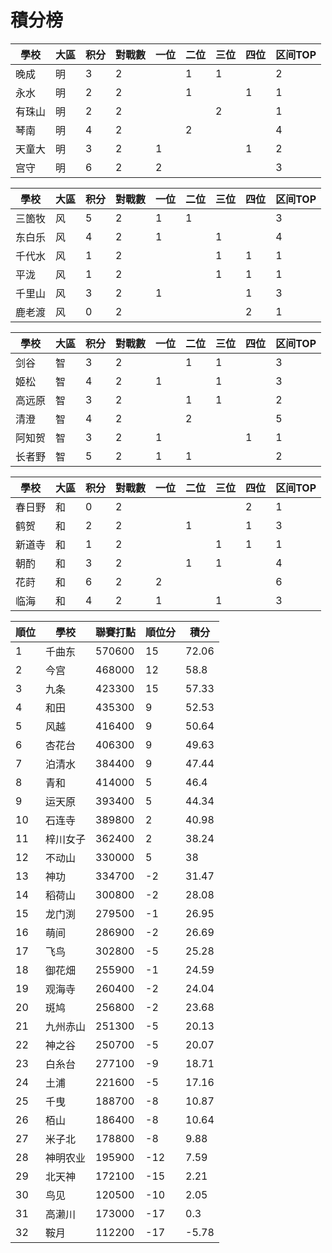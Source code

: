 # 積分榜

| 學校   | 大區 | 积分 | 對戰數 | 一位 | 二位 | 三位 | 四位 | 区间TOP |
| ------ | ---- | ---- | ------ | ---- | ---- | ---- | ---- | ------- |
| 晚成   | 明   | 3    | 2      |      | 1    | 1    |      | 2       |
| 永水   | 明   | 2    | 2      |      |1     |      | 1    | 1       |
| 有珠山 | 明   | 2    | 2      |      |      | 2    |      | 1       |
| 琴南   | 明   | 4    | 2      |      | 2    |      |      | 4       |
| 天童大 | 明   | 3    | 2      | 1     |      |      |  1   | 2       |
| 宫守   | 明   | 6    | 2      | 2    |      |      |      | 3       |

| 學校   | 大區 | 积分 | 對戰數 | 一位 | 二位 | 三位 | 四位 | 区间TOP |
| ------ | ---- | ---- | ------ | ---- | ---- | ---- | ---- | ------- |
| 三箇牧 | 风   | 5    | 2      | 1    |1     |      |      | 3       |
| 东白乐 | 风   | 4    | 2      | 1    |      | 1    |      | 4       |
| 千代水 | 风   | 1    | 2      |      |      | 1    | 1    | 1       |
| 平泷   | 风   | 1    | 2      |      |      |1     | 1    | 1       |
| 千里山 | 风   | 3    | 2      | 1    |      |      | 1    | 3       |
| 鹿老渡 | 风   | 0    | 2      |      |      |      | 2    | 1       |

| 學校   | 大區 | 积分 | 對戰數 | 一位 | 二位 | 三位 | 四位 | 区间TOP |
| ------ | ---- | ---- | ------ | ---- | ---- | ---- | ---- | ------- |
| 剑谷   | 智   | 3    | 2      |      | 1    | 1    |      | 3       |
| 姬松   | 智   | 4    | 2      | 1    |      | 1    |      | 3       |
| 高远原 | 智   | 3    | 2      |      | 1    | 1    |      | 2       |
| 清澄   | 智   | 4    | 2      |      | 2    |      |      | 5       |
| 阿知贺 | 智   | 3    | 2      | 1    |      |      | 1    | 1       |
| 长者野 | 智   | 5    | 2      | 1    | 1    |      |      |2       |

| 學校   | 大區 | 积分 | 對戰數 | 一位 | 二位 | 三位 | 四位 | 区间TOP |
| ------ | ---- | ---- | ------ | ---- | ---- | ---- | ---- | ------- |
| 春日野 | 和   | 0    | 2      |      |      |      | 2   | 1       |
| 鹤贺   | 和   | 2    | 2      |      | 1    |      | 1    | 3       |
| 新道寺 | 和   | 1    | 2      |      |      |1     | 1    | 1       |
| 朝酌   | 和   | 3    | 2      |      | 1    |1     |      | 4       |
| 花莳   | 和   | 6    | 2      | 2    |      |      |      | 6       |
| 临海   | 和   | 4    | 2      | 1    |      | 1    |      | 3       |

順位|學校|聯賽打點|順位分|積分
-|-|-|-|-
1|千曲东|570600|15|72.06
2|今宫|468000|12|58.8
3|九条|423300|15|57.33
4|和田|435300|9|52.53
5|风越|416400|9|50.64
6|杏花台|406300|9|49.63
7|泊清水|384400|9|47.44
8|青和|414000|5|46.4
9|运天原|393400|5|44.34
10|石连寺|389800|2|40.98
11|梓川女子|362400|2|38.24
12|不动山|330000|5|38
13|神功|334700|-2|31.47
14|稻荷山|300800|-2|28.08
15|龙门渕|279500|-1|26.95
16|萌间|286900|-2|26.69
17|飞鸟|302800|-5|25.28
18|御花畑|255900|-1|24.59
19|观海寺|260400|-2|24.04
20|斑鸠|256800|-2|23.68
21|九州赤山|251300|-5|20.13
22|神之谷|250700|-5|20.07
23|白糸台|277100|-9|18.71
24|土浦|221600|-5|17.16
25|千曳|188700|-8|10.87
26|栢山|186400|-8|10.64
27|米子北|178800|-8|9.88
28|神明农业|195900|-12|7.59
29|北天神|172100|-15|2.21
30|鸟见|120500|-10|2.05
31|高濑川|173000|-17|0.3
32|鞍月|112200|-17|-5.78
